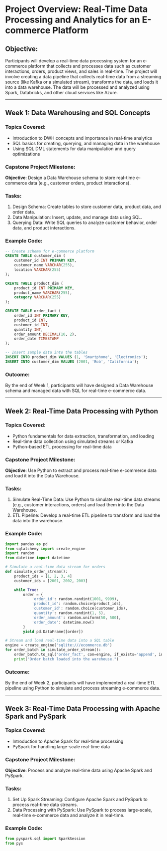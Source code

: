 
# Project Overview: Real-Time Data Processing and Analytics for an E-commerce Platform

## Objective:
Participants will develop a real-time data processing system for an e-commerce platform that collects and processes data such as customer interactions, orders, product views, and sales in real-time. The project will involve creating a data pipeline that collects real-time data from a streaming source (like Kafka or a simulated stream), transforms the data, and loads it into a data warehouse. The data will be processed and analyzed using Spark, Databricks, and other cloud services like Azure.

---

## Week 1: Data Warehousing and SQL Concepts

### Topics Covered:
- Introduction to DWH concepts and importance in real-time analytics
- SQL basics for creating, querying, and managing data in the warehouse
- Using SQL DML statements for data manipulation and query optimizations

### Capstone Project Milestone:
**Objective**: Design a Data Warehouse schema to store real-time e-commerce data (e.g., customer orders, product interactions).

### Tasks:
1. Design Schema: Create tables to store customer data, product data, and order data.
2. Data Manipulation: Insert, update, and manage data using SQL.
3. Querying Data: Write SQL queries to analyze customer behavior, order data, and product interactions.

### Example Code:
```sql
-- Create schema for e-commerce platform
CREATE TABLE customer_dim (
    customer_id INT PRIMARY KEY,
    customer_name VARCHAR(255),
    location VARCHAR(255)
);

CREATE TABLE product_dim (
    product_id INT PRIMARY KEY,
    product_name VARCHAR(255),
    category VARCHAR(255)
);

CREATE TABLE order_fact (
    order_id INT PRIMARY KEY,
    product_id INT,
    customer_id INT,
    quantity INT,
    order_amount DECIMAL(10, 2),
    order_date TIMESTAMP
);

-- Insert sample data into the tables
INSERT INTO product_dim VALUES (1, 'Smartphone', 'Electronics');
INSERT INTO customer_dim VALUES (2001, 'Bob', 'California');
```

### Outcome:
By the end of Week 1, participants will have designed a Data Warehouse schema and managed data with SQL for real-time e-commerce data.

---

## Week 2: Real-Time Data Processing with Python

### Topics Covered:
- Python fundamentals for data extraction, transformation, and loading
- Real-time data collection using simulated streams or Kafka
- Python-based ETL processing for real-time data

### Capstone Project Milestone:
**Objective**: Use Python to extract and process real-time e-commerce data and load it into the Data Warehouse.

### Tasks:
1. Simulate Real-Time Data: Use Python to simulate real-time data streams (e.g., customer interactions, orders) and load them into the Data Warehouse.
2. ETL Pipeline: Develop a real-time ETL pipeline to transform and load the data into the warehouse.

### Example Code:
```python
import pandas as pd
from sqlalchemy import create_engine
import random
from datetime import datetime

# Simulate a real-time data stream for orders
def simulate_order_stream():
    product_ids = [1, 2, 3, 4]
    customer_ids = [2001, 2002, 2003]

    while True:
        order = {
            'order_id': random.randint(1001, 9999),
            'product_id': random.choice(product_ids),
            'customer_id': random.choice(customer_ids),
            'quantity': random.randint(1, 5),
            'order_amount': random.uniform(50, 500),
            'order_date': datetime.now()
        }
        yield pd.DataFrame([order])

# Stream and load real-time data into a SQL table
engine = create_engine('sqlite:///ecommerce.db')
for order_batch in simulate_order_stream():
    order_batch.to_sql('order_fact', con=engine, if_exists='append', index=False)
    print("Order batch loaded into the warehouse.")
```

### Outcome:
By the end of Week 2, participants will have implemented a real-time ETL pipeline using Python to simulate and process streaming e-commerce data.

---

## Week 3: Real-Time Data Processing with Apache Spark and PySpark

### Topics Covered:
- Introduction to Apache Spark for real-time processing
- PySpark for handling large-scale real-time data

### Capstone Project Milestone:
**Objective**: Process and analyze real-time data using Apache Spark and PySpark.

### Tasks:
1. Set Up Spark Streaming: Configure Apache Spark and PySpark to process real-time data streams.
2. Data Processing with PySpark: Use PySpark to process large-scale, real-time e-commerce data and analyze it in real-time.

### Example Code:
```python
from pyspark.sql import SparkSession
from pys
